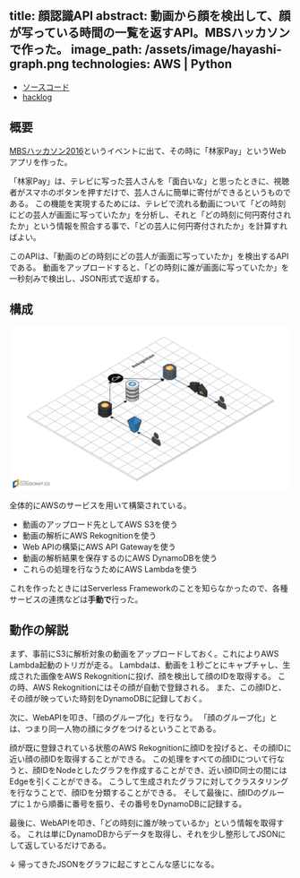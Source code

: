 title: 顔認識API
abstract: 動画から顔を検出して、顔が写っている時間の一覧を返すAPI。MBSハッカソンで作った。
image_path: /assets/image/hayashi-graph.png
technologies: AWS | Python
---

- [ソースコード](https://github.com/genya0407/face-clustering/)
- [hacklog](http://hacklog.jp/works/50338)

## 概要

[MBSハッカソン2016](http://www.mbs.jp/hackathon2016/)というイベントに出て、その時に「林家Pay」というWebアプリを作った。

「林家Pay」は、テレビに写った芸人さんを「面白いな」と思ったときに、視聴者がスマホのボタンを押すだけで、芸人さんに簡単に寄付ができるというものである。
この機能を実現するためには、テレビで流れる動画について「どの時刻にどの芸人が画面に写っていたか」を分析し、それと「どの時刻に何円寄付されたか」という情報を照合する事で、「どの芸人に何円寄付されたか」を計算すればよい。

このAPIは、「動画のどの時刻にどの芸人が画面に写っていたか」を検出するAPIである。
動画をアップロードすると、「どの時刻に誰が画面に写っていたか」を一秒刻みで検出し、JSON形式で返却する。

## 構成

<img src="/assets/image/hayashi-structure.png" class="product-img" />

全体的にAWSのサービスを用いて構築されている。

- 動画のアップロード先としてAWS S3を使う
- 動画の解析にAWS Rekognitionを使う
- Web APIの構築にAWS API Gatewayを使う
- 動画の解析結果を保存するのにAWS DynamoDBを使う
- これらの処理を行なうためにAWS Lambdaを使う

これを作ったときにはServerless Frameworkのことを知らなかったので、各種サービスの連携などは**手動で**行った。

## 動作の解説

まず、事前にS3に解析対象の動画をアップロードしておく。これによりAWS Lambda起動のトリガが走る。
Lambdaは、動画を１秒ごとにキャプチャし、生成された画像をAWS Rekognitionに投げ、顔を検出して顔のIDを取得する。
この時、AWS Rekognitionにはその顔が自動で登録される。
また、この顔IDと、その顔が映っていた時刻をDynamoDBに記録しておく。

次に、WebAPIを叩き、「顔のグループ化」を行なう。
「顔のグループ化」とは、つまり同一人物の顔にタグをつけるということである。

顔が既に登録されている状態のAWS Rekognitionに顔IDを投げると、その顔IDに近い顔の顔IDを取得することができる。
この処理をすべての顔IDについて行なうと、顔IDをNodeとしたグラフを作成することができ、近い顔ID同士の間にはEdgeを引くことができる。
こうして生成されたグラフに対してクラスタリングを行なうことで、顔IDを分類することができる。
そして最後に、顔IDのグループに１から順番に番号を振り、その番号をDynamoDBに記録する。

最後に、WebAPIを叩き、「どの時刻に誰が映っているか」という情報を取得する。
これは単にDynamoDBからデータを取得し、それを少し整形してJSONにして返しているだけである。

↓ 帰ってきたJSONをグラフに起こすとこんな感じになる。